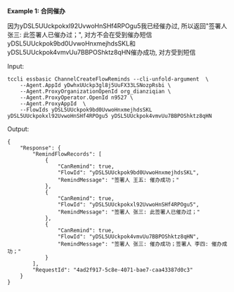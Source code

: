 **Example 1: 合同催办**

因为yDSL5UUckpokxl92UvwoHnSHf4RPOgu5我已经催办过, 所以返回"签署人 张三: 此签署人已催办过；", 对方不会在受到催办短信
yDSL5UUckpok9bd0UvwoHnxmejhdsSKL和yDSL5UUckpok4vmvUu7BBPOShktz8qHN催办成功, 对方受到短信

Input: 

```
tccli essbasic ChannelCreateFlowReminds --cli-unfold-argument  \
    --Agent.AppId yDwhxUUckp3gl8j5UuFX33LSNozpRsbi \
    --Agent.ProxyOrganizationOpenId org_dianziqian \
    --Agent.ProxyOperator.OpenId n9527 \
    --Agent.ProxyAppId  \
    --FlowIds yDSL5UUckpok9bd0UvwoHnxmejhdsSKL yDSL5UUckpokxl92UvwoHnSHf4RPOgu5 yDSL5UUckpok4vmvUu7BBPOShktz8qHN
```

Output: 
```
{
    "Response": {
        "RemindFlowRecords": [
            {
                "CanRemind": true,
                "FlowId": "yDSL5UUckpok9bd0UvwoHnxmejhdsSKL",
                "RemindMessage": "签署人 王五: 催办成功；"
            },
            {
                "CanRemind": true,
                "FlowId": "yDSL5UUckpokxl92UvwoHnSHf4RPOgu5",
                "RemindMessage": "签署人 张三: 此签署人已催办过；"
            },
            {
                "CanRemind": true,
                "FlowId": "yDSL5UUckpok4vmvUu7BBPOShktz8qHN",
                "RemindMessage": "签署人 张三: 催办成功；签署人 李四: 催办成功；"
            }
        ],
        "RequestId": "4ad2f917-5c8e-4071-bae7-caa43387d0c3"
    }
}
```

